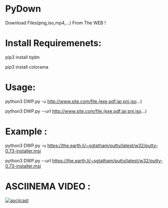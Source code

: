 # PyDown

Download Files(png,iso,mp4,...) From The WEB !

# Install Requiremenets:

pip3 install tqdm

pip3 install colorama

# Usage:

python3 DWP.py -u http://www.site.com/file.(exe,pdf,jar,pnj,iso...)

python3 DWP.py --url http://www.site.com/file.(exe,pdf,jar,pnj,iso...)

# Example :
	
python3 DWP.py -u https://the.earth.li/~sgtatham/putty/latest/w32/putty-0.73-installer.msi

python3 DWP.py --url https://the.earth.li/~sgtatham/putty/latest/w32/putty-0.73-installer.msi

# ASCIINEMA VIDEO :
[![asciicast](https://user-images.githubusercontent.com/38563357/85048413-2fdffb80-b18b-11ea-9142-40ed4b19e124.jpg)](https://asciinema.org/a/S5JjHM7eG27d1Izmwx265qbQb)
